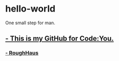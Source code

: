 # hello-world
One small step for man.
## <u><b>- This is my GitHub for Code:You.</u></b>
### <u><b>- RoughHaus</u></b>
